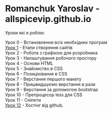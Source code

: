 # Romanchuk Yaroslav - allspicevip.github.io

Уроки які я роблю:    
  
Урок 0 - Встановлення всіх необхідних програм    
[Урок 1](https://allspicevip.github.io/lesson_1/) - Етапи створення сайтів    
Урок 2 - Робота з графікою для розробника    
Урок 3 - Налаштування робочого простору    
Урок 4 - Основи HTML    
Урок 5 - Знайомство в CSS    
Урок 6 - Позиціювання в CSS    
Урок 7 - Верстання першого макету    
Урок 8 - Пришвидшуємо верстання в рази    
Урок 9 - Верстання за допомогою bootstrap    
Урок 10 - Препроцесор less для CSS    
Урок 11 - Сніпети    
[Урок 12](https://allspicevip.github.io/lesson_12/ "мій перший bootstrap шаблон") - Хостінг від github.    
